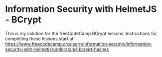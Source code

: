 # Information Security with HelmetJS - BCrypt

This is my solution for the freeCodeCamp BCrypt lessons. Instructions for completing these lessons start at https://www.freecodecamp.org/learn/information-security/information-security-with-helmetjs/understand-bcrypt-hashes
